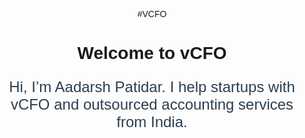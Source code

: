 #VCFO
<!DOCTYPE html>
<html lang="en">
<head>
  <meta charset="UTF-8">
  <title>Welcome to vCFO</title>
  <style>
    body {
      font-family: Arial, sans-serif;
      text-align: center;
      padding: 50px;
    }
    .intro {
      font-size: 24px;
      color: #2c3e50;
    }
  </style>
</head>
<body>
  <h1>Welcome to vCFO</h1>
  <p class="intro">Hi, I’m Aadarsh Patidar. I help startups with vCFO and outsourced accounting services from India.</p>
</body>
</html>
